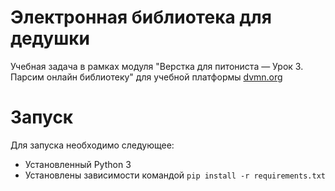 # Электронная библиотека для дедушки

Учебная задача в рамках модуля "Верстка для питониста — Урок 3. Парсим онлайн библиотеку" для учебной платформы [dvmn.org](https://dvmn.org)

# Запуск

Для запуска необходимо следующее:
- Установленный Python 3
- Установлены зависимости командой `pip install -r requirements.txt`

